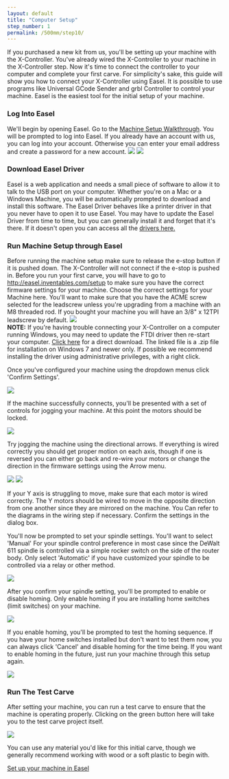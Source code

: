 ```yaml
---
layout: default
title: "Computer Setup"
step_number: 1
permalink: /500mm/step10/
---
```


If you purchased a new kit from us, you'll be setting up your machine with the X-Controller. You've already wired the X-Controller to your machine in the X-Controller step. Now it's time to connect the controller to your computer and complete your first carve. For simplicity's sake, this guide will show you how to connect your X-Controller using Easel. It is possible to use programs like Universal GCode Sender and grbl Controller to control your machine. Easel is the easiest tool for the initial setup of your machine.

<h3 id="easel_account">Log Into Easel</h3>
We'll begin by opening Easel. Go to the <a href="http://easel.inventables.com/setup">Machine Setup Walkthrough</a>. You will be prompted to log into Easel. If you already have an account with us, you can log into your account. Otherwise you can enter your email address and create a password for a new account.


<img src="photo/signin.png">

<img src="photo/firstlogin.png">

<h3 id="local-sender">Download Easel Driver</h3>
Easel is a web application and needs a small piece of software to allow it to talk to the USB port on your computer. Whether you're on a Mac or a Windows Machine, you will be automatically prompted to download and install this software. The Easel Driver behaves like a printer driver in that you never have to open it to use Easel. You may have to update the Easel Driver from time to time, but you can generally install it and forget that it's there.  If it doesn't open you can access all the <a href="http://easel.inventables.com/sender_versions">drivers here.</a>

<h3>Run Machine Setup through Easel</h3>
Before running the machine setup make sure to release the e-stop button if it is pushed down.  The X-Controller will not connect if the e-stop is pushed in. Before you run your first carve, you will have to go to <a href="http://easel.inventables.com/setup">http://easel.inventables.com/setup</a> to make sure you have the correct firmware settings for your machine. Choose the correct settings for your Machine here. You'll want to make sure that you have the ACME screw selected for the leadscrew unless you're upgrading from a machine with an M8 threaded rod. If you bought your machine you will have an 3/8" x 12TPI leadscrew by default.

<img src="photo/machinedetail.png">

<div class="note"><strong>NOTE:</strong> If you're having trouble connecting your X-Controller on a computer running Windows, you may need to update the FTDI driver then re-start your computer. <a href="http://www.ftdichip.com/Drivers/CDM/CDM21228_Setup.zip">Click here</a> for a direct download. The linked file is a .zip file for installation on Windows 7 and newer only. If possible we recommend installing the driver using administrative privileges, with a right click.</div>

Once you've configured your machine using the dropdown menus click 'Confirm Settings'.

<img src="photo/connecting.png">

If the machine successfully connects, you'll be presented with a set of controls for jogging your machine. At this point the motors should be locked.

<img src="photo/testwiring.png">

Try jogging the machine using the directional arrows. If everything is wired correctly you should get proper motion on each axis, though if one is reversed you can either go back and re-wire your motors or change the direction in the firmware settings using the Arrow menu.

<img src="photo/deadaxis.png">

<img src="photo/fixaxis.png">

If your Y axis is struggling to move, make sure that each motor is wired correctly. The Y motors should be wired to move in the opposite direction from one another since they are mirrored on the machine. You Can refer to the diagrams in the wiring step if necessary. Confirm the settings in the dialog box.

You'll now be prompted to set your spindle settings. You'll want to select 'Manual' For your spindle control preference in most case since the DeWalt 611 spindle is controlled via a simple rocker switch on the side of the router body. Only select 'Automatic' if you have customized your spindle to be controlled via a relay or other method.

<img src="photo/spindleset.png">

After you confirm your spindle setting, you'll be prompted to enable or disable homing. Only enable homing if you are installing home switches (limit switches) on your machine.

<img src="photo/limswitch.png">

If you enable homing, you'll be prompted to test the homing sequence. If you have your home switches installed but don't want to test them now, you can always click 'Cancel' and disable homing for the time being. If you want to enable homing in the future, just run your machine through this setup again.

<img src="photo/homingseq.png">


<h3>Run The Test Carve</h3>

After setting your machine, you can run a test carve to ensure that the machine is operating properly. Clicking on the green button here will take you to the test carve project itself.

<img src="photo/testcarve.png">

You can use any material you'd like for this initial carve, though we generally recommend working with wood or a soft plastic to begin with.

<a href="http://app.easel.com/setup" target="_blank" class="btn btn-invent btn-animate-arrow">Set up your machine in Easel</a>
